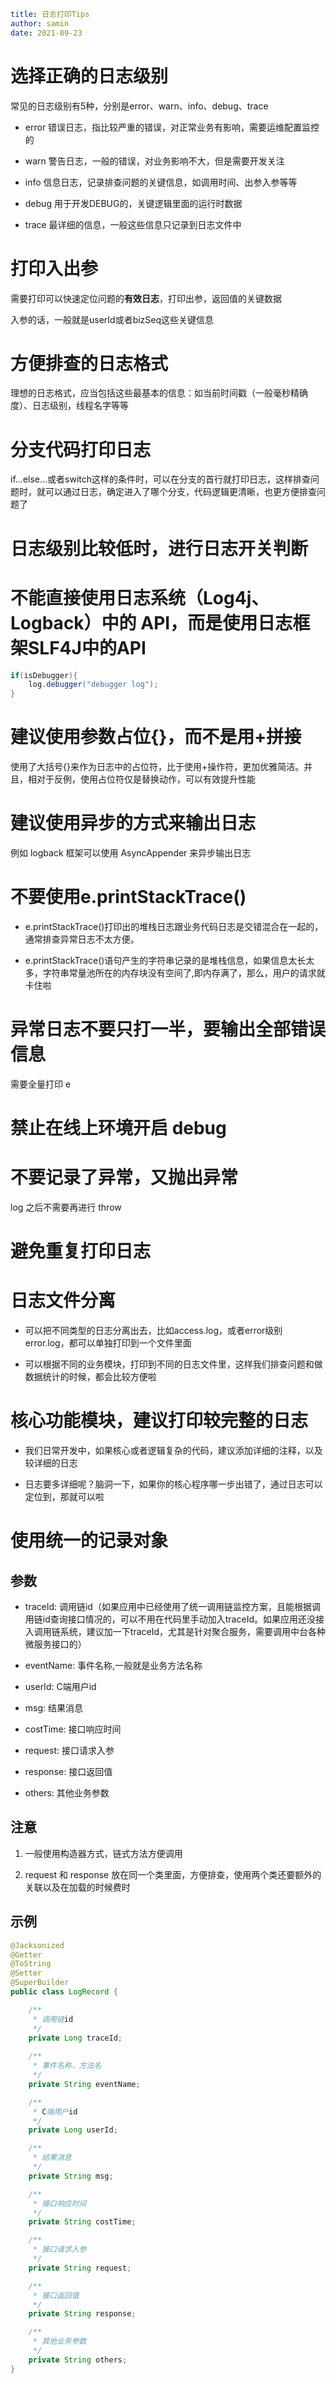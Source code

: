```yaml
title: 日志打印Tips 
author: samin
date: 2021-09-23
```

# 选择正确的日志级别

常见的日志级别有5种，分别是error、warn、info、debug、trace

- error 错误日志，指比较严重的错误，对正常业务有影响，需要运维配置监控的

- warn 警告日志，一般的错误，对业务影响不大，但是需要开发关注

- info 信息日志，记录排查问题的关键信息，如调用时间、出参入参等等

- debug 用于开发DEBUG的，关键逻辑里面的运行时数据

- trace 最详细的信息，一般这些信息只记录到日志文件中

# 打印入出参

需要打印可以快速定位问题的**有效日志**，打印出参，返回值的关键数据

入参的话，一般就是userId或者bizSeq这些关键信息

# 方便排查的日志格式

理想的日志格式，应当包括这些最基本的信息：如当前时间戳（一般毫秒精确度）、日志级别，线程名字等等

# 分支代码打印日志

if...else...或者switch这样的条件时，可以在分支的首行就打印日志，这样排查问题时，就可以通过日志，确定进入了哪个分支，代码逻辑更清晰，也更方便排查问题了

# 日志级别比较低时，进行日志开关判断

# 不能直接使用日志系统（Log4j、Logback）中的 API，而是使用日志框架SLF4J中的API

```java
if(isDebugger){
    log.debugger("debugger log");    
}
```

# 建议使用参数占位{}，而不是用+拼接

使用了大括号{}来作为日志中的占位符，比于使用+操作符，更加优雅简洁。并且，相对于反例，使用占位符仅是替换动作，可以有效提升性能

# 建议使用异步的方式来输出日志

例如 logback 框架可以使用 AsyncAppender 来异步输出日志

# 不要使用e.printStackTrace()


- e.printStackTrace()打印出的堆栈日志跟业务代码日志是交错混合在一起的，通常排查异常日志不太方便。
 
- e.printStackTrace()语句产生的字符串记录的是堆栈信息，如果信息太长太多，字符串常量池所在的内存块没有空间了,即内存满了，那么，用户的请求就卡住啦

# 异常日志不要只打一半，要输出全部错误信息

需要全量打印 e

# 禁止在线上环境开启 debug

# 不要记录了异常，又抛出异常

log 之后不需要再进行 throw

# 避免重复打印日志

# 日志文件分离


- 可以把不同类型的日志分离出去，比如access.log，或者error级别error.log，都可以单独打印到一个文件里面
 
- 可以根据不同的业务模块，打印到不同的日志文件里，这样我们排查问题和做数据统计的时候，都会比较方便啦

# 核心功能模块，建议打印较完整的日志

- 我们日常开发中，如果核心或者逻辑复杂的代码，建议添加详细的注释，以及较详细的日志

- 日志要多详细呢？脑洞一下，如果你的核心程序哪一步出错了，通过日志可以定位到，那就可以啦

# 使用统一的记录对象

## 参数

- traceId: 调用链id（如果应用中已经使用了统一调用链监控方案，且能根据调用链id查询接口情况的，可以不用在代码里手动加入traceId。如果应用还没接入调用链系统，建议加一下traceId，尤其是针对聚合服务，需要调用中台各种微服务接口的）

- eventName: 事件名称,一般就是业务方法名称

- userId: C端用户id

- msg: 结果消息

- costTime: 接口响应时间

- request: 接口请求入参

- response: 接口返回值

- others: 其他业务参数

## 注意

1. 一般使用构造器方式，链式方法方便调用

2. request 和 response 放在同一个类里面，方便排查，使用两个类还要额外的关联以及在加载的时候费时

## 示例

```java
@Jacksonized
@Getter
@ToString
@Setter
@SuperBuilder
public class LogRecord {

    /**
     * 调用链id
     */
    private Long traceId;
    
    /**
     * 事件名称，方法名
     */
    private String eventName;

    /**
     * C端用户id
     */
    private Long userId;

    /**
     * 结果消息
     */
    private String msg;

    /**
     * 接口响应时间
     */
    private String costTime;

    /**
     * 接口请求入参
     */
    private String request;

    /**
     * 接口返回值
     */
    private String response;

    /**
     * 其他业务参数
     */
    private String others;
}
```
